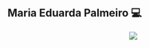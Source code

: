 ## Maria Eduarda Palmeiro 💻
<div align="center">
   <img src="https://gifcity.carrd.co/assets/images/gallery47/2e9b860a.gif"/>
</div>


<!--
**eduardapalmeiro/eduardapalmeiro** is a ✨ _special_ ✨ repository because its `README.md` (this file) appears on your GitHub profile.

Here are some ideas to get you started:

- 🔭 I’m currently working on ...
- 🌱 I’m currently learning ...
- 👯 I’m looking to collaborate on ...
- 🤔 I’m looking for help with ...
- 💬 Ask me about ...
- 📫 How to reach me: ...
- 😄 Pronouns: ...
- ⚡ Fun fact: ...
-->
